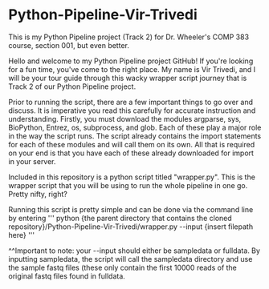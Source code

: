 # Python-Pipeline-Vir-Trivedi
This is my Python Pipeline project (Track 2) for Dr. Wheeler's COMP 383 course, section 001, but even better.

Hello and welcome to my Python Pipeline project GitHub! If you're looking for a fun time, you've come to the right place.
My name is Vir Trivedi, and I will be your tour guide through this wacky wrapper script journey that is Track 2 of our Python Pipeline project.

Prior to running the script, there are a few important things to go over and discuss. It is imperative you read this carefully for accurate instruction and understanding.
Firstly, you must download the modules argparse, sys, BioPython, Entrez, os, subprocess, and glob. Each of these play a major role in the way the script runs. The script already contains the import statements for each of these modules and will call them on its own. All that is required on your end is that you have each of these already downloaded for import in your server.

Included in this repository is a python script titled "wrapper.py". This is the wrapper script that you will be using to run the whole pipeline in one go. Pretty nifty, right?

Running this script is pretty simple and can be done via the command line by entering 
'''
python {the parent directory that contains the cloned repository}/Python-Pipeline-Vir-Trivedi/wrapper.py --input {insert filepath here}
'''

^^Important to note: your --input should either be sampledata or fulldata. By inputting sampledata, the script will call the sampledata directory and use the sample fastq files (these only contain the first 10000 reads of the original fastq files found in fulldata.


